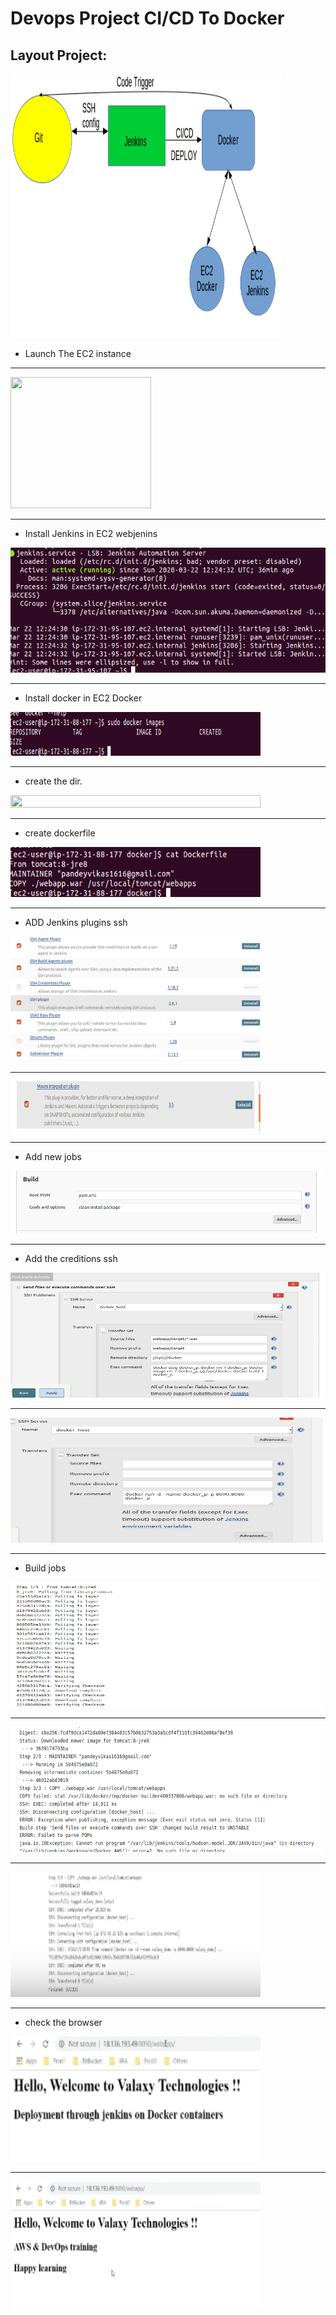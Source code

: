 # Devops Project CI/CD To Docker
## Layout Project:

<img src="imagesdocker/layout.png" width="435" height="422">

- Launch The EC2 instance
***

<img src="imagesdocker/Selection_002.png" width ="225" height="210">

***

- Install Jenkins in EC2 webjenins

<img src="imagesdocker/Selection_004.png" width ="510" height="200">

***

- Install docker in EC2 Docker

<img src="imagesdocker/Selection_003.png" width ="400" height="70">

***

- create the dir.

<img src="imagesdocker/Selection_020.png" width ="400" height="20">

***

- create dockerfile

<img src="imagesdocker/Selection_021.png" width ="400" height="80">

***

- ADD Jenkins plugins ssh


<img src="imagesdocker/Selection_012.png" width ="400" height="200">

***

<img src="imagesdocker/Selection_013.png" width ="400" height="80">

***

- Add new jobs

<img src="imagesdocker/Selection_006.png" width ="500" height="100">

***

- Add the creditions ssh

<img src="imagesdocker/Selection_007.png" width ="700" height="200">

***

<img src="imagesdocker/Selection_008.png" width ="500" height="200">

***

- Build jobs

 <img src="imagesdocker/Selection_010.png" width ="500" height="200">

 ***

<img src="imagesdocker/Selection_011.png" width ="500" height="200">

***

<img src="imagesdocker/Selection_017.png" width ="400" height="200">

***
- check the browser

<img src="imagesdocker/Selection_018.png" width ="400" height="200">

***

<img src="imagesdocker/Selection_019.png" width ="400" height="200">
